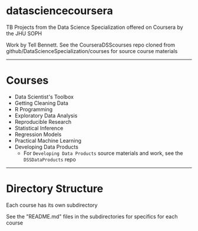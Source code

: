 # datasciencecoursera

TB Projects from the Data Science Specialization 
offered on Coursera by the JHU SOPH

Work by Tell Bennett. See the CourseraDSScourses repo cloned from github/DataScienceSpecialization/courses for
source course materials



----

# Courses

* Data Scientist's Toolbox
* Getting Cleaning Data
* R Programming
* Exploratory Data Analysis
* Reproducible Research
* Statistical Inference
* Regression Models
* Practical Machine Learning
* Developing Data Products
     * For `Developing Data Products` source materials and work, see the `DSSDataProducts` repo


----

# Directory Structure
Each course has its own subdirectory

See the "README.md" files in the subdirectories for specifics for each course

